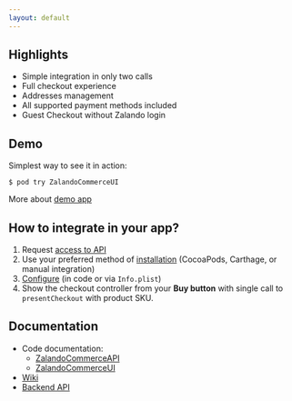 ```yaml
---
layout: default
---
```



## Highlights

* Simple integration in only two calls
* Full checkout experience
* Addresses management
* All supported payment methods included
* Guest Checkout without Zalando login

## Demo

Simplest way to see it in action:

```
$ pod try ZalandoCommerceUI
```

More about [demo app](https://github.com/zalando-incubator/zalando-commerce-ios/wiki/Demo-App)

## How to integrate in your app?

1. Request [access to API](https://zalando-incubator.github.io/checkoutapi-docs/#how-to-get-access-to-our-components)
1. Use your preferred method of [installation](https://github.com/zalando-incubator/zalando-commerce-ios/wiki/Installation) (CocoaPods, Carthage, or manual integration)
1. [Configure](https://github.com/zalando-incubator/zalando-commerce-ios/wiki/Configuration) (in code or via `Info.plist`)
1. Show the checkout controller from your __Buy button__ with single call to `presentCheckout` with product SKU.

## Documentation

* Code documentation:
    * [ZalandoCommerceAPI](zalando-commerce-api)
    * [ZalandoCommerceUI](zalando-commerce-ui)
* [Wiki](https://github.com/zalando-incubator/zalando-commerce-ios/wiki)
* [Backend API](https://zalando-incubator.github.io/checkoutapi-docs/)

